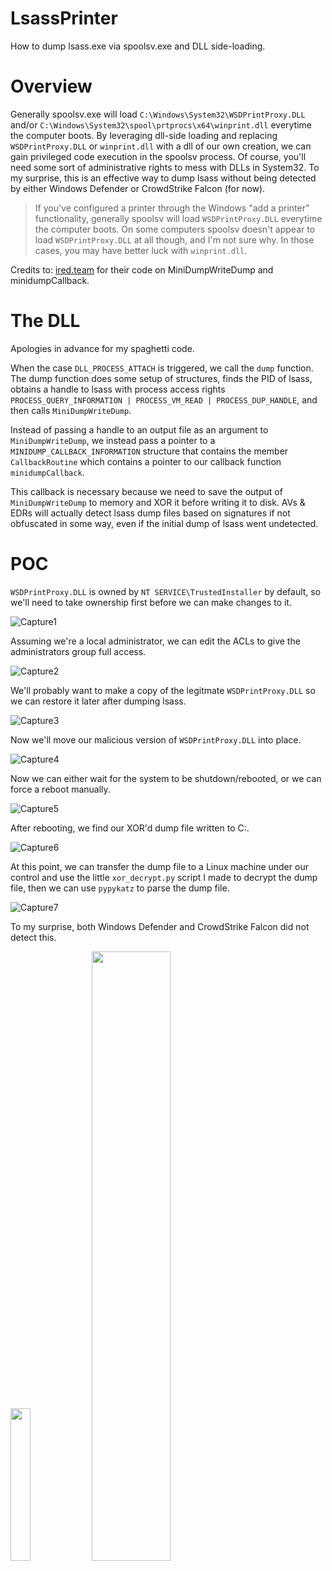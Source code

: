 # LsassPrinter
How to dump lsass.exe via spoolsv.exe and DLL side-loading.
# Overview
Generally spoolsv.exe will load ``C:\Windows\System32\WSDPrintProxy.DLL`` and/or ``C:\Windows\System32\spool\prtprocs\x64\winprint.dll`` everytime the computer boots. By leveraging dll-side loading and replacing ``WSDPrintProxy.DLL`` or ``winprint.dll`` with a dll of our own creation, we can gain privileged code execution in the spoolsv process. Of course, you'll need some sort of administrative rights to mess with DLLs in System32. To my surprise, this is an effective way to dump lsass without being detected by either Windows Defender or CrowdStrike Falcon (for now).

> If you've configured a printer through the Windows "add a printer" functionality, generally spoolsv will load ``WSDPrintProxy.DLL`` everytime the computer boots. On some computers spoolsv doesn't appear to load ``WSDPrintProxy.DLL`` at all though, and I'm not sure why. In those cases, you may have better luck with ``winprint.dll``.

Credits to: [ired.team](https://www.ired.team) for their code on MiniDumpWriteDump and minidumpCallback.
# The DLL
Apologies in advance for my spaghetti code. 

When the case ``DLL_PROCESS_ATTACH`` is triggered, we call the ``dump`` function. The dump function does some setup of structures, finds the PID of lsass, obtains a handle to lsass with process access rights ``PROCESS_QUERY_INFORMATION | PROCESS_VM_READ | PROCESS_DUP_HANDLE``, and then calls ``MiniDumpWriteDump``.

Instead of passing a handle to an output file as an argument to ``MiniDumpWriteDump``, we instead pass a pointer to a ``MINIDUMP_CALLBACK_INFORMATION`` structure that contains the member ``CallbackRoutine`` which contains a pointer to our callback function ``minidumpCallback``.

This callback is necessary because we need to save the output of ``MiniDumpWriteDump`` to memory and XOR it before writing it to disk. AVs & EDRs will actually detect lsass dump files based on signatures if not obfuscated in some way, even if the initial dump of lsass went undetected.
# POC
``WSDPrintProxy.DLL`` is owned by ``NT SERVICE\TrustedInstaller`` by default, so we'll need to take ownership first before we can make changes to it.

![Capture1](https://user-images.githubusercontent.com/16895391/215357267-c994d8a8-f361-4666-833b-0679d21c153b.PNG)

Assuming we're a local administrator, we can edit the ACLs to give the administrators group full access.

![Capture2](https://user-images.githubusercontent.com/16895391/215357337-9c36be08-4ca7-4158-9d44-326aa9ccdbde.PNG)

We'll probably want to make a copy of the legitmate ``WSDPrintProxy.DLL`` so we can restore it later after dumping lsass.

![Capture3](https://user-images.githubusercontent.com/16895391/215357411-045c314c-5993-4d6e-887b-a0834c7a01d8.PNG)

Now we'll move our malicious version of ``WSDPrintProxy.DLL`` into place.

![Capture4](https://user-images.githubusercontent.com/16895391/215357445-6fbb47a3-0d3a-4db2-b85f-96f5ac80202a.PNG)

Now we can either wait for the system to be shutdown/rebooted, or we can force a reboot manually.

![Capture5](https://user-images.githubusercontent.com/16895391/215357480-3006f14f-7c61-4c3f-8471-9cc4fe7f1841.PNG)

After rebooting, we find our XOR'd dump file written to C:\.

![Capture6](https://user-images.githubusercontent.com/16895391/215357543-aa1c398e-dc9d-423f-944d-3e983c8d8e82.PNG)

At this point, we can transfer the dump file to a Linux machine under our control and use the little ``xor_decrypt.py`` script I made to decrypt the dump file, then we can use ``pypykatz`` to parse the dump file.

![Capture7](https://user-images.githubusercontent.com/16895391/215357588-71ea88bf-4573-40aa-aad4-1310933a6949.PNG)

To my surprise, both Windows Defender and CrowdStrike Falcon did not detect this.

<img src="https://user-images.githubusercontent.com/16895391/215357655-940dd8cb-3489-4e06-9c75-dce4ea7e2f8a.PNG" width=25% height=25%/> <img src="https://user-images.githubusercontent.com/16895391/215357739-cce0564b-8516-4949-9233-ec13860d9c5d.png" width=50% height=50%/>


